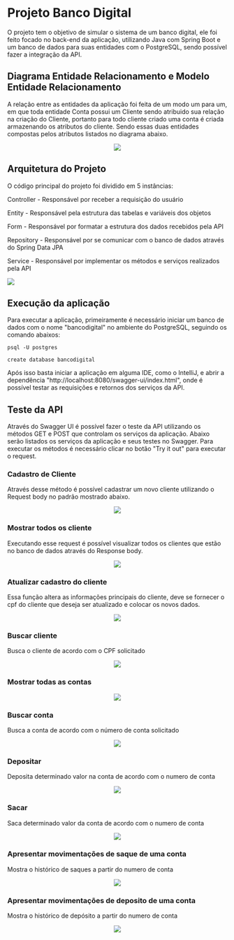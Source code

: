 
# Projeto Banco Digital

O projeto tem o objetivo de simular o sistema de um banco digital, ele foi feito focado no back-end da aplicação, utilizando Java com Spring Boot e um banco de dados para suas entidades com o PostgreSQL, sendo possível fazer a integração da API.

## Diagrama Entidade Relacionamento e Modelo Entidade Relacionamento

A relação entre as entidades da aplicação foi feita de um modo um para um, em que toda entidade Conta possui um Cliente sendo atribuido sua relação na criação do Cliente, portanto para todo cliente criado uma conta é criada armazenando os atributos do cliente. Sendo essas duas entidades compostas pelos atributos listados no diagrama abaixo.

<p align="center">
    <img  src="Screenshots\DER.jpg">
</p>

## Arquitetura do Projeto

O código principal do projeto foi dividido em 5 instâncias:

Controller - Responsável por receber a requisição do usuário

Entity - Responsável pela estrutura das tabelas e variáveis dos objetos

Form - Responsável por formatar a estrutura dos dados recebidos pela API

Repository - Responsável por se comunicar com o banco de dados através do Spring Data JPA

Service - Responsável por implementar os métodos e serviços realizados pela API

<img  src="Screenshots\Arquitetura.png">


## Execução da aplicação
Para executar a aplicação, primeiramente é necessário iniciar um banco de dados com o nome "bancodigital" no ambiente do PostgreSQL, seguindo os comando abaixos:

    psql -U postgres

    create database bancodigital

Após isso basta iniciar a aplicação em alguma IDE, como o IntelliJ, e abrir a dependência "http://localhost:8080/swagger-ui/index.html", onde é possível testar as requisições e retornos dos serviços da API.

## Teste da API
Através do Swagger UI é possível fazer o teste da API utilizando os métodos GET e POST que controlam os serviços da aplicação. Abaixo serão listados os serviços da aplicação e seus testes no Swagger. Para executar os métodos é necessário clicar no botão "Try it out" para executar o request.

### Cadastro de Cliente
Através desse método é possível cadastrar um novo cliente utilizando o Request body no padrão mostrado abaixo.

<p align="center">
    <img  src="Screenshots\CadastroCliente.jpg">
</p>

### Mostrar todos os cliente
Executando esse request é possível visualizar todos os clientes que estão no banco de dados através do Response body.

<p align="center">
    <img  src="Screenshots\MostraClientes.jpg">
</p>

### Atualizar cadastro do cliente
Essa função altera as informações principais do cliente, deve se fornecer o cpf do cliente que deseja ser atualizado e colocar os novos dados.
<p align="center">
    <img  src="Screenshots\AtualizaCliente.jpg">
</p>

### Buscar cliente
Busca o cliente de acordo com o CPF solicitado
<p align="center">
    <img  src="Screenshots\BuscaCliente.jpg">
</p>

### Mostrar todas as contas

<p align="center">
    <img  src="Screenshots\MostraContas.jpg">
</p>

### Buscar conta
Busca a conta de acordo com o número de conta solicitado
<p align="center">
    <img  src="Screenshots\BuscaConta.jpg">
</p>

### Depositar
Deposita determinado valor na conta de acordo com o numero de conta 
<p align="center">
    <img  src="Screenshots\Depositar.jpg">
</p>

### Sacar
Saca determinado valor da conta de acordo com o numero de conta 
<p align="center">
    <img  src="Screenshots\Sacar.jpg">
</p>

### Apresentar movimentações de saque de uma conta
Mostra o histórico de saques a partir do numero de conta 
<p align="center">
    <img src="Screenshots\MostraSaques.jpg">
</p>

### Apresentar movimentações de deposito de uma conta
Mostra o histórico de depósito a partir do numero de conta 
<p align="center">
    <img src="Screenshots\MostraDepositos.jpg">
</p>



